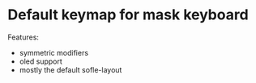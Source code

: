 # Default keymap for mask keyboard

Features:
  - symmetric modifiers
  - oled support
  - mostly the default sofle-layout



